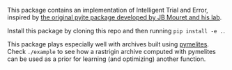 This package contains an implementation of Intelligent Trial and Error, inspired by [the original pyite package developed by JB Mouret and his lab](https://github.com/resibots/pyite).

Install this package by cloning this repo and then running `pip install -e .`.

This package plays especially well with archives built using [pymelites](https://github.com/miguelgondu/pymelites). Check `./example` to see how a rastrigin archive computed with pymelites can be used as a prior for learning (and optimizing) another function.